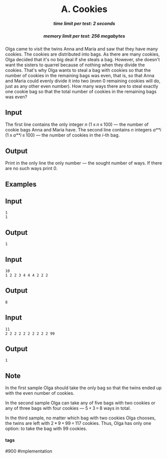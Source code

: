 <h1 style='text-align: center;'> A. Cookies</h1>

<h5 style='text-align: center;'>time limit per test: 2 seconds</h5>
<h5 style='text-align: center;'>memory limit per test: 256 megabytes</h5>

Olga came to visit the twins Anna and Maria and saw that they have many cookies. The cookies are distributed into bags. As there are many cookies, Olga decided that it's no big deal if she steals a bag. However, she doesn't want the sisters to quarrel because of nothing when they divide the cookies. That's why Olga wants to steal a bag with cookies so that the number of cookies in the remaining bags was even, that is, so that Anna and Maria could evenly divide it into two (even 0 remaining cookies will do, just as any other even number). How many ways there are to steal exactly one cookie bag so that the total number of cookies in the remaining bags was even?

## Input

The first line contains the only integer *n* (1 ≤ *n* ≤ 100) — the number of cookie bags Anna and Maria have. The second line contains *n* integers *a**i* (1 ≤ *a**i* ≤ 100) — the number of cookies in the *i*-th bag.

## Output

Print in the only line the only number — the sought number of ways. If there are no such ways print 0.

## Examples

## Input


```
1  
1  

```
## Output


```
1  

```
## Input


```
10  
1 2 2 3 4 4 4 2 2 2  

```
## Output


```
8  

```
## Input


```
11  
2 2 2 2 2 2 2 2 2 2 99  

```
## Output


```
1  

```
## Note

In the first sample Olga should take the only bag so that the twins ended up with the even number of cookies.

In the second sample Olga can take any of five bags with two cookies or any of three bags with four cookies — 5 + 3 = 8 ways in total.

In the third sample, no matter which bag with two cookies Olga chooses, the twins are left with 2 * 9 + 99 = 117 cookies. Thus, Olga has only one option: to take the bag with 99 cookies.



#### tags 

#900 #implementation 